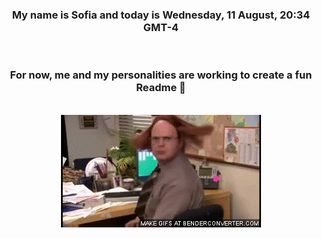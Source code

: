 


<div align="center">
<h3 >My name is Sofia and today is Wednesday, 11 August, 20:34 GMT-4</h3><br>
<h3 >For now, me and my personalities are working to create a fun Readme 👋
</h3><br>
<img src='img/dwight.gif' alt='working...'/>
</div>
